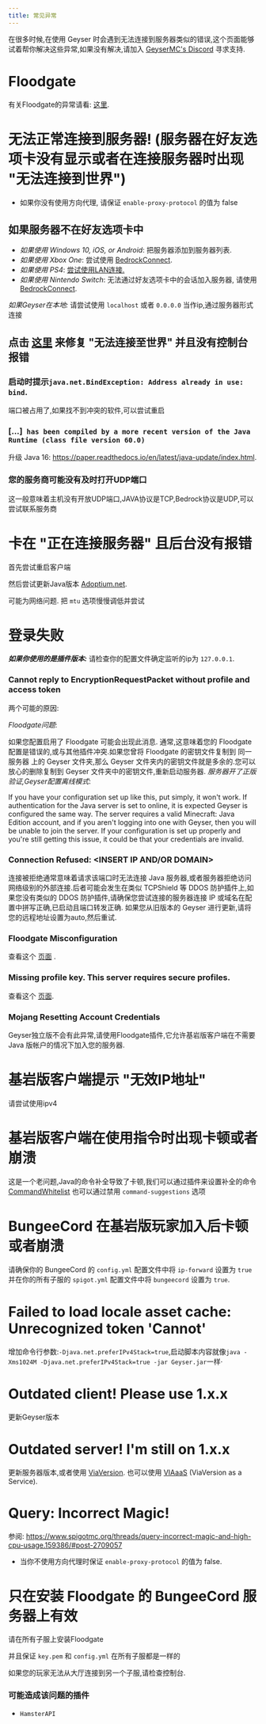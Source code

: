 ```yaml
---
title: 常见异常
---
```


在很多时候,在使用 Geyser 时会遇到无法连接到服务器类似的错误,这个页面能够试着帮你解决这些异常,如果没有解决,请加入 [GeyserMC's Discord](https://discord.gg/geysermc) 寻求支持.

# Floodgate
有关Floodgate的异常请看: [这里](/floodgate/issues/).

# 无法正常连接到服务器! (服务器在好友选项卡没有显示或者在连接服务器时出现 "无法连接到世界")
* 如果你没有使用方向代理, 请保证 `enable-proxy-protocol` 的值为 false

## 如果服务器不在好友选项卡中

* *如果使用 Windows 10, iOS, or Android*: 把服务器添加到服务器列表.
* *如果使用 Xbox One*: 尝试使用 [BedrockConnect](/geyser/using-geyser-with-consoles/).
* *如果使用 PS4*: [尝试使用LAN连接.](/geyser/using-geyser-with-consoles/#playstation-4)
* *如果使用 Nintendo Switch*: 无法通过好友选项卡中的会话加入服务器, 请使用 [BedrockConnect](/geyser/using-geyser-with-consoles/).

*如果Geyser在本地:* 请尝试使用 `localhost` 或者 `0.0.0.0` 当作ip,通过服务器形式连接

## 点击 [这里](/geyser/fixing-unable-to-connect-to-world/) 来修复 "无法连接至世界" 并且没有控制台报错

### 启动时提示`java.net.BindException: Address already in use: bind`.
端口被占用了,如果找不到冲突的软件,可以尝试重启

### [...]` has been compiled by a more recent version of the Java Runtime (class file version 60.0)`

升级 Java 16: https://paper.readthedocs.io/en/latest/java-update/index.html.

### 您的服务商可能没有及时打开UDP端口

这一般意味着主机没有开放UDP端口,JAVA协议是TCP,Bedrock协议是UDP,可以尝试联系服务商

# 卡在 "正在连接服务器" 且后台没有报错

首先尝试重启客户端

然后尝试更新Java版本 [Adoptium.net](https://adoptium.net/).

可能为网络问题. 把 `mtu` 选项慢慢调低并尝试

# 登录失败

***如果你使用的是插件版本:*** 请检查你的配置文件确定监听的ip为 `127.0.0.1`.

### Cannot reply to EncryptionRequestPacket without profile and access token

两个可能的原因:

*Floodgate问题*:

如果您配置启用了 Floodgate 可能会出现此消息. 通常,这意味着您的 Floodgate 配置是错误的,或与其他插件冲突.如果您曾将 Floodgate 的密钥文件复制到 同一服务器 上的 Geyser 文件夹,那么 Geyser 文件夹内的密钥文件就是多余的.您可以放心的删除复制到 Geyser 文件夹中的密钥文件,重新启动服务器.
*服务器开了正版验证,Geyser配置离线模式*:

If you have your configuration set up like this, put simply, it won't work. If authentication for the Java server is set to online, it is expected Geyser is configured the same way. The server requires a valid Minecraft: Java Edition account, and if you aren't logging into one with Geyser, then you will be unable to join the server. If your configuration is set up properly and you're still getting this issue, it could be that your credentials are invalid.

### Connection Refused: <INSERT IP AND/OR DOMAIN>

连接被拒绝通常意味着请求该端口时无法连接 Java 服务器,或者服务器拒绝访问网络级别的外部连接.后者可能会发生在类似 TCPShield 等 DDOS 防护插件上,如果您没有类似的 DDOS 防护插件,请确保您尝试连接的服务器连接 IP 或域名在配置中拼写正确,已启动且端口转发正确.
如果您从旧版本的 Geyser 进行更新,请将您的远程地址设置为auto,然后重试.

### Floodgate Misconfiguration
查看这个 [页面](/floodgate/issues/) .

### Missing profile key. This server requires secure profiles.

查看这个 [页面](/geyser/secure-chat/).

### Mojang Resetting Account Credentials
Geyser独立版不会有此异常,请使用Floodgate插件,它允许基岩版客户端在不需要 Java 版帐户的情况下加入您的服务器.

# 基岩版客户端提示 "无效IP地址"
请尝试使用ipv4

# 基岩版客户端在使用指令时出现卡顿或者崩溃
这是一个老问题,Java的命令补全导致了卡顿,我们可以通过插件来设置补全的命令[CommandWhitelist](https://www.spigotmc.org/resources/81326/)
也可以通过禁用 `command-suggestions` 选项

# BungeeCord 在基岩版玩家加入后卡顿或者崩溃
请确保你的 BungeeCord 的 `config.yml` 配置文件中将 `ip-forward` 设置为 `true` 并在你的所有子服的 `spigot.yml` 配置文件中将 `bungeecord` 设置为 `true`.

# Failed to load locale asset cache: Unrecognized token 'Cannot'
增加命令行参数:`-Djava.net.preferIPv4Stack=true`,启动脚本内容就像`java -Xms1024M -Djava.net.preferIPv4Stack=true -jar Geyser.jar`一样·

# Outdated client! Please use 1.x.x
更新Geyser版本

# Outdated server! I'm still on 1.x.x

更新服务器版本,或者使用 [ViaVersion](https://viaversion.com/). 也可以使用 [VIAaaS](https://github.com/ViaVersion/VIAaaS) (ViaVersion as a Service).

# Query: Incorrect Magic!

参阅: https://www.spigotmc.org/threads/query-incorrect-magic-and-high-cpu-usage.159386/#post-2709057

* 当你不使用方向代理时保证 `enable-proxy-protocol` 的值为 false.

# 只在安装 Floodgate 的 BungeeCord 服务器上有效

请在所有子服上安装Floodgate

并且保证 `key.pem` 和 `config.yml` 在所有子服都是一样的

如果您的玩家无法从大厅连接到另一个子服,请检查控制台.
### 可能造成该问题的插件
* `HamsterAPI`
